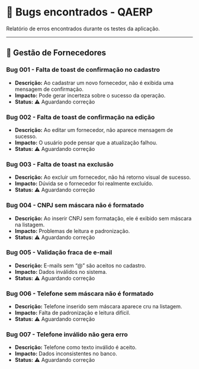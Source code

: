 # 🐞 Bugs encontrados - QAERP

Relatório de erros encontrados durante os testes da aplicação.

---

## 🧾 Gestão de Fornecedores

### Bug 001 - Falta de toast de confirmação no cadastro
- **Descrição:** Ao cadastrar um novo fornecedor, não é exibida uma mensagem de confirmação.
- **Impacto:** Pode gerar incerteza sobre o sucesso da operação.
- **Status:** ⚠️ Aguardando correção

### Bug 002 - Falta de toast de confirmação na edição
- **Descrição:** Ao editar um fornecedor, não aparece mensagem de sucesso.
- **Impacto:** O usuário pode pensar que a atualização falhou.
- **Status:** ⚠️ Aguardando correção

### Bug 003 - Falta de toast na exclusão
- **Descrição:** Ao excluir um fornecedor, não há retorno visual de sucesso.
- **Impacto:** Dúvida se o fornecedor foi realmente excluído.
- **Status:** ⚠️ Aguardando correção

### Bug 004 - CNPJ sem máscara não é formatado
- **Descrição:** Ao inserir CNPJ sem formatação, ele é exibido sem máscara na listagem.
- **Impacto:** Problemas de leitura e padronização.
- **Status:** ⚠️ Aguardando correção

### Bug 005 - Validação fraca de e-mail
- **Descrição:** E-mails sem “@” são aceitos no cadastro.
- **Impacto:** Dados inválidos no sistema.
- **Status:** ⚠️ Aguardando correção

### Bug 006 - Telefone sem máscara não é formatado
- **Descrição:** Telefone inserido sem máscara aparece cru na listagem.
- **Impacto:** Falta de padronização e leitura difícil.
- **Status:** ⚠️ Aguardando correção

### Bug 007 - Telefone inválido não gera erro
- **Descrição:** Telefone como texto inválido é aceito.
- **Impacto:** Dados inconsistentes no banco.
- **Status:** ⚠️ Aguardando correção

